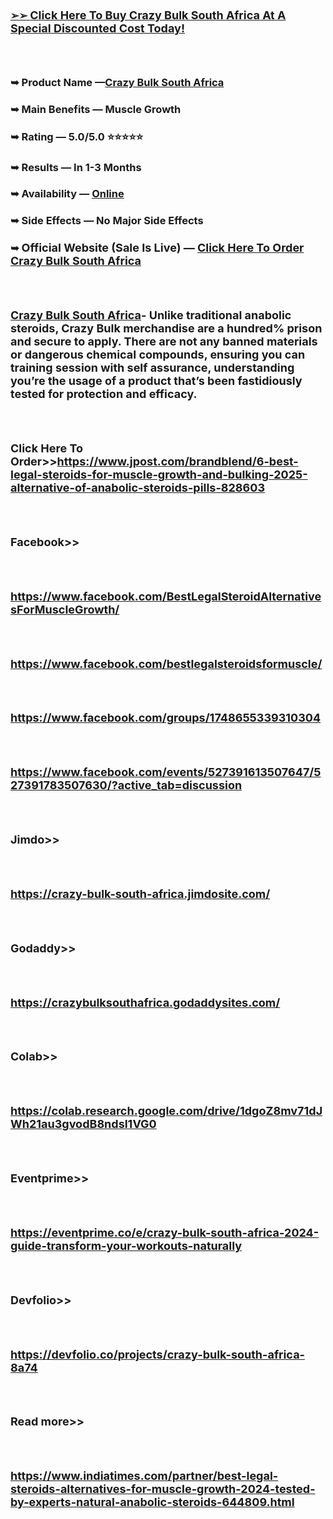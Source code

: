 <h3 align="left"><a href="https://www.jpost.com/brandblend/6-best-legal-steroids-for-muscle-growth-and-bulking-2025-alternative-of-anabolic-steroids-pills-828603">➢➢ <span style="font-size: large;"><strong>Click Here To Buy Crazy Bulk South Africa At A Special Discounted Cost Today!</strong></span></a></h3>
<h3>&nbsp;</h3>
<h3>➥ <strong>Product Name &mdash;<a href="https://www.jpost.com/brandblend/6-best-legal-steroids-for-muscle-growth-and-bulking-2025-alternative-of-anabolic-steroids-pills-828603">Crazy Bulk South Africa</a></strong></h3>
<h3>➥ <strong>Main Benefits &mdash; Muscle Growth</strong></h3>
<h3>➥ <strong>Rating &mdash; 5.0/5.0 ⭐⭐⭐⭐⭐</strong></h3>
<h3>➥ <strong>Results &mdash; In 1-3 Months</strong></h3>
<h3>➥ <strong>Availability &mdash; </strong><a href="https://www.jpost.com/brandblend/6-best-legal-steroids-for-muscle-growth-and-bulking-2025-alternative-of-anabolic-steroids-pills-828603"><strong>Online</strong></a></h3>
<h3>➥ <strong>Side Effects &mdash; No Major Side Effects</strong></h3>
<h3>➥ <span style="font-size: large;"><strong>Official Website (Sale Is Live) &mdash; <a href="https://www.jpost.com/brandblend/6-best-legal-steroids-for-muscle-growth-and-bulking-2025-alternative-of-anabolic-steroids-pills-828603">Click Here To Order Crazy Bulk South Africa </a></strong></span></h3>
<h3>&nbsp;</h3>
<h3><a href="https://www.jpost.com/brandblend/6-best-legal-steroids-for-muscle-growth-and-bulking-2025-alternative-of-anabolic-steroids-pills-828603"><span style="font-size: large;"><strong>Crazy Bulk South Africa</strong></span></a><span style="font-size: large;">- </span><span style="font-size: large;">Unlike traditional anabolic steroids, Crazy Bulk merchandise are a hundred% prison and secure to apply. There are not any banned materials or dangerous chemical compounds, ensuring you can training session with self assurance, understanding you&rsquo;re the usage of a product that&rsquo;s been fastidiously tested for protection and efficacy.</span></h3>
<h3>&nbsp;</h3>
<h3><span style="font-size: large;"><strong>Click Here To Order&gt;&gt;</strong></span><a href="https://www.jpost.com/brandblend/6-best-legal-steroids-for-muscle-growth-and-bulking-2025-alternative-of-anabolic-steroids-pills-828603"><span style="font-size: large;"><strong>https://www.jpost.com/brandblend/6-best-legal-steroids-for-muscle-growth-and-bulking-2025-alternative-of-anabolic-steroids-pills-828603</strong></span></a></h3>
<h3>&nbsp;</h3>
<h3><span style="font-size: large;"><strong>F</strong></span><span style="font-size: large;"><strong>acebook&gt;&gt;</strong></span></h3>
<h3>&nbsp;</h3>
<h3><a href="https://www.facebook.com/BestLegalSteroidAlternativesForMuscleGrowth/"><span style="font-size: large;"><strong>https://www.facebook.com/BestLegalSteroidAlternativesForMuscleGrowth/</strong></span></a></h3>
<h3>&nbsp;</h3>
<h3><a href="https://www.facebook.com/bestlegalsteroidsformuscle/"><span style="font-size: large;"><strong>https://www.facebook.com/bestlegalsteroidsformuscle/</strong></span></a></h3>
<h3>&nbsp;</h3>
<h3><a href="https://www.facebook.com/groups/1748655339310304"><span style="font-size: large;"><strong>https://www.facebook.com/groups/1748655339310304</strong></span></a></h3>
<h3>&nbsp;</h3>
<h3><a href="https://www.facebook.com/events/527391613507647/527391783507630/?active_tab=discussion"><span style="font-size: large;"><strong>https://www.facebook.com/events/527391613507647/527391783507630/?active_tab=discussion</strong></span></a></h3>
<h3>&nbsp;</h3>
<h3><span style="font-size: large;"><strong>Jimdo&gt;&gt;</strong></span></h3>
<h3>&nbsp;</h3>
<h3><a href="https://crazy-bulk-south-africa.jimdosite.com/"><span style="font-size: large;"><strong>https://crazy-bulk-south-africa.jimdosite.com/</strong></span></a></h3>
<h3>&nbsp;</h3>
<h3><span style="font-size: large;"><strong>Godaddy&gt;&gt;</strong></span></h3>
<h3>&nbsp;</h3>
<h3><a href="https://crazybulksouthafrica.godaddysites.com/"><span style="font-size: large;"><strong>https://crazybulksouthafrica.godaddysites.com/</strong></span></a></h3>
<h3>&nbsp;</h3>
<h3><span style="font-size: large;"><strong>Colab&gt;&gt;</strong></span></h3>
<h3>&nbsp;</h3>
<h3><a href="https://colab.research.google.com/drive/1dgoZ8mv71dJWh21au3gvodB8ndsl1VG0"><span style="font-size: large;"><strong>https://colab.research.google.com/drive/1dgoZ8mv71dJWh21au3gvodB8ndsl1VG0</strong></span></a></h3>
<h3>&nbsp;</h3>
<h3><span style="font-size: large;"><strong>Eventprime&gt;&gt;</strong></span></h3>
<h3>&nbsp;</h3>
<h3><a href="https://eventprime.co/e/crazy-bulk-south-africa-2024-guide-transform-your-workouts-naturally"><span style="font-size: large;"><strong>https://eventprime.co/e/crazy-bulk-south-africa-2024-guide-transform-your-workouts-naturally</strong></span></a></h3>
<h3>&nbsp;</h3>
<h3><span style="font-size: large;"><strong>Devfolio&gt;&gt;</strong></span></h3>
<h3>&nbsp;</h3>
<h3><strong><a href="https://devfolio.co/projects/crazy-bulk-south-africa-8a74"><span style="font-size: large;"><strong>https://devfolio.co/projects/crazy-bulk-south-africa-8a74</strong></span></a></strong></h3>
<h3>&nbsp;</h3>
<h3><strong><span style="font-size: large;"><strong>Read more&gt;&gt;</strong></span></strong></h3>
<h3>&nbsp;</h3>
<h3><strong><a href="https://www.indiatimes.com/partner/best-legal-steroids-alternatives-for-muscle-growth-2024-tested-by-experts-natural-anabolic-steroids-644809.html"><span style="font-size: large;"><strong>https://www.indiatimes.com/partner/best-legal-steroids-alternatives-for-muscle-growth-2024-tested-by-experts-natural-anabolic-steroids-644809.html</strong></span></a></strong></h3>
